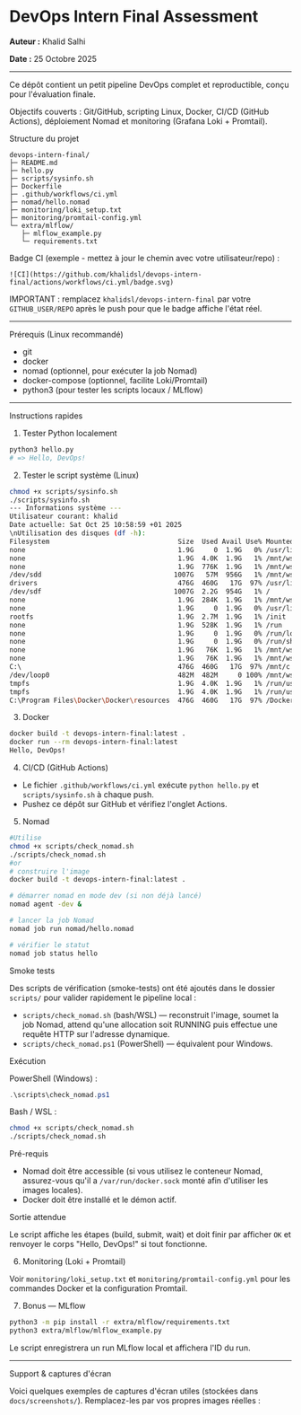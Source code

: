# DevOps Intern Final Assessment

**Auteur :** Khalid Salhi

**Date :** 25 Octobre 2025

---

Ce dépôt contient un petit pipeline DevOps complet et reproductible, conçu pour l'évaluation finale.

Objectifs couverts : Git/GitHub, scripting Linux, Docker, CI/CD (GitHub Actions), déploiement Nomad et monitoring (Grafana Loki + Promtail).

Structure du projet

```
devops-intern-final/
├─ README.md
├─ hello.py
├─ scripts/sysinfo.sh
├─ Dockerfile
├─ .github/workflows/ci.yml
├─ nomad/hello.nomad
├─ monitoring/loki_setup.txt
├─ monitoring/promtail-config.yml
└─ extra/mlflow/
   ├─ mlflow_example.py
   └─ requirements.txt
```

Badge CI (exemple - mettez à jour le chemin avec votre utilisateur/repo) :

```
![CI](https://github.com/khalidsl/devops-intern-final/actions/workflows/ci.yml/badge.svg)
```

IMPORTANT : remplacez `khalidsl/devops-intern-final` par votre `GITHUB_USER/REPO` après le push pour que le badge affiche l'état réel.

------

Prérequis (Linux recommandé)

- git
- docker
- nomad (optionnel, pour exécuter la job Nomad)
- docker-compose (optionnel, facilite Loki/Promtail)
- python3 (pour tester les scripts locaux / MLflow)

------

Instructions rapides

1) Tester Python localement

```bash
python3 hello.py
# => Hello, DevOps!
```

2) Tester le script système (Linux)

```bash
chmod +x scripts/sysinfo.sh
./scripts/sysinfo.sh
--- Informations système ---
Utilisateur courant: khalid
Date actuelle: Sat Oct 25 10:58:59 +01 2025
\nUtilisation des disques (df -h):
Filesystem                                Size  Used Avail Use% Mounted on
none                                      1.9G     0  1.9G   0% /usr/lib/modules/6.6.87.2-microsoft-standard-WSL2
none                                      1.9G  4.0K  1.9G   1% /mnt/wsl
none                                      1.9G  776K  1.9G   1% /mnt/wsl/docker-desktop/shared-sockets/host-services
/dev/sdd                                 1007G   57M  956G   1% /mnt/wsl/docker-desktop/docker-desktop-user-distro
drivers                                   476G  460G   17G  97% /usr/lib/wsl/drivers
/dev/sdf                                 1007G  2.2G  954G   1% /
none                                      1.9G  284K  1.9G   1% /mnt/wslg
none                                      1.9G     0  1.9G   0% /usr/lib/wsl/lib
rootfs                                    1.9G  2.7M  1.9G   1% /init
none                                      1.9G  528K  1.9G   1% /run
none                                      1.9G     0  1.9G   0% /run/lock
none                                      1.9G     0  1.9G   0% /run/shm
none                                      1.9G   76K  1.9G   1% /mnt/wslg/versions.txt
none                                      1.9G   76K  1.9G   1% /mnt/wslg/doc
C:\                                       476G  460G   17G  97% /mnt/c
/dev/loop0                                482M  482M     0 100% /mnt/wsl/docker-desktop/cli-tools
tmpfs                                     1.9G  4.0K  1.9G   1% /run/user/1000
tmpfs                                     1.9G  4.0K  1.9G   1% /run/user/0
C:\Program Files\Docker\Docker\resources  476G  460G   17G  97% /Docker/host
```

3) Docker

```bash
docker build -t devops-intern-final:latest .
docker run --rm devops-intern-final:latest 
Hello, DevOps!
```

4) CI/CD (GitHub Actions)

- Le fichier `.github/workflows/ci.yml` exécute `python hello.py` et `scripts/sysinfo.sh` à chaque push.
- Pushez ce dépôt sur GitHub et vérifiez l'onglet Actions.

5) Nomad

```bash
#Utilise 
chmod +x scripts/check_nomad.sh
./scripts/check_nomad.sh
#or 
# construire l'image
docker build -t devops-intern-final:latest .

# démarrer nomad en mode dev (si non déjà lancé)
nomad agent -dev &

# lancer la job Nomad
nomad job run nomad/hello.nomad

# vérifier le statut
nomad job status hello
``` 

Smoke tests

Des scripts de vérification (smoke-tests) ont été ajoutés dans le dossier `scripts/` pour valider rapidement le pipeline local :

- `scripts/check_nomad.sh` (bash/WSL) — reconstruit l'image, soumet la job Nomad, attend qu'une allocation soit RUNNING puis effectue une requête HTTP sur l'adresse dynamique.
- `scripts/check_nomad.ps1` (PowerShell) — équivalent pour Windows.

Exécution

PowerShell (Windows) :

```powershell
.\scripts\check_nomad.ps1
```

Bash / WSL :

```bash
chmod +x scripts/check_nomad.sh
./scripts/check_nomad.sh
```

Pré-requis

- Nomad doit être accessible (si vous utilisez le conteneur Nomad, assurez-vous qu'il a `/var/run/docker.sock` monté afin d'utiliser les images locales).
- Docker doit être installé et le démon actif.

Sortie attendue

Le script affiche les étapes (build, submit, wait) et doit finir par afficher `OK` et renvoyer le corps "Hello, DevOps!" si tout fonctionne.



6) Monitoring (Loki + Promtail)

Voir `monitoring/loki_setup.txt` et `monitoring/promtail-config.yml` pour les commandes Docker et la configuration Promtail.

7) Bonus — MLflow

```bash
python3 -m pip install -r extra/mlflow/requirements.txt
python3 extra/mlflow/mlflow_example.py
```

Le script enregistrera un run MLflow local et affichera l'ID du run.

------

Support & captures d'écran

Voici quelques exemples de captures d'écran utiles (stockées dans `docs/screenshots/`). Remplacez-les par vos propres images réelles :


